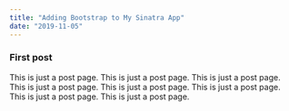 ```yaml
---
title: "Adding Bootstrap to My Sinatra App"
date: "2019-11-05"
---
```


### First post

This is just a post page.
This is just a post page.
This is just a post page.
This is just a post page.
This is just a post page.
This is just a post page.
This is just a post page.
This is just a post page.